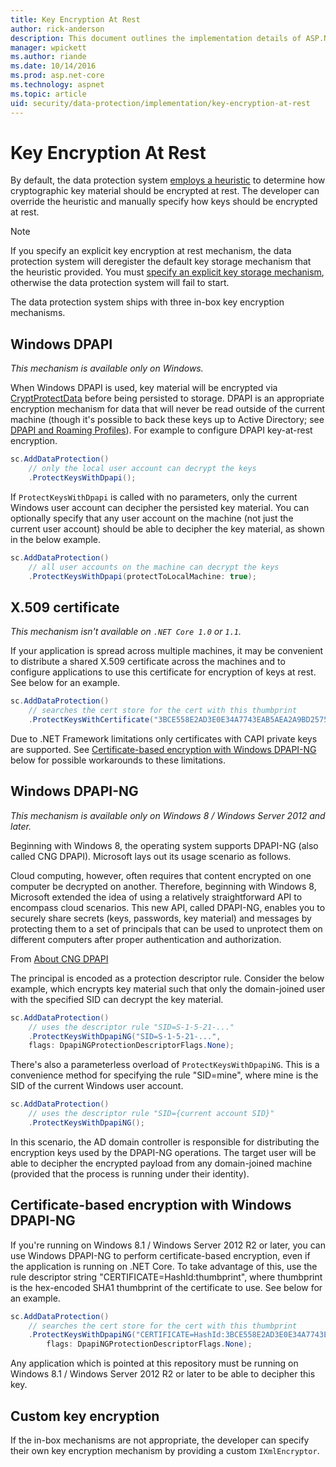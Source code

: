 ```yaml
---
title: Key Encryption At Rest
author: rick-anderson
description: This document outlines the implementation details of ASP.NET Core data protection key encryption at rest.
manager: wpickett
ms.author: riande
ms.date: 10/14/2016
ms.prod: asp.net-core
ms.technology: aspnet
ms.topic: article
uid: security/data-protection/implementation/key-encryption-at-rest
---
```

# Key Encryption At Rest

<a name="data-protection-implementation-key-encryption-at-rest"></a>

By default, the data protection system [employs a heuristic](xref:security/data-protection/configuration/default-settings) to determine how cryptographic key material should be encrypted at rest. The developer can override the heuristic and manually specify how keys should be encrypted at rest.

> [!NOTE]
> If you specify an explicit key encryption at rest mechanism, the data protection system will deregister the default key storage mechanism that the heuristic provided. You must [specify an explicit key storage mechanism](key-storage-providers.md#data-protection-implementation-key-storage-providers), otherwise the data protection system will fail to start.

<a name="data-protection-implementation-key-encryption-at-rest-providers"></a>

The data protection system ships with three in-box key encryption mechanisms.

## Windows DPAPI

*This mechanism is available only on Windows.*

When Windows DPAPI is used, key material will be encrypted via [CryptProtectData](https://msdn.microsoft.com/library/windows/desktop/aa380261(v=vs.85).aspx) before being persisted to storage. DPAPI is an appropriate encryption mechanism for data that will never be read outside of the current machine (though it's possible to back these keys up to Active Directory; see [DPAPI and Roaming Profiles](https://support.microsoft.com/kb/309408/#6)). For example to configure DPAPI key-at-rest encryption.

```csharp
sc.AddDataProtection()
    // only the local user account can decrypt the keys
    .ProtectKeysWithDpapi();
```

If `ProtectKeysWithDpapi` is called with no parameters, only the current Windows user account can decipher the persisted key material. You can optionally specify that any user account on the machine (not just the current user account) should be able to decipher the key material, as shown in the below example.

```csharp
sc.AddDataProtection()
    // all user accounts on the machine can decrypt the keys
    .ProtectKeysWithDpapi(protectToLocalMachine: true);
```

## X.509 certificate

*This mechanism isn't available on `.NET Core 1.0` or `1.1`.*

If your application is spread across multiple machines, it may be convenient to distribute a shared X.509 certificate across the machines and to configure applications to use this certificate for encryption of keys at rest. See below for an example.

```csharp
sc.AddDataProtection()
    // searches the cert store for the cert with this thumbprint
    .ProtectKeysWithCertificate("3BCE558E2AD3E0E34A7743EAB5AEA2A9BD2575A0");
```

Due to .NET Framework limitations only certificates with CAPI private keys are supported. See [Certificate-based encryption with Windows DPAPI-NG](#data-protection-implementation-key-encryption-at-rest-dpapi-ng) below for possible workarounds to these limitations.

<a name="data-protection-implementation-key-encryption-at-rest-dpapi-ng"></a>

## Windows DPAPI-NG

*This mechanism is available only on Windows 8 / Windows Server 2012 and later.*

Beginning with Windows 8, the operating system supports DPAPI-NG (also called CNG DPAPI). Microsoft lays out its usage scenario as follows.

   Cloud computing, however, often requires that content encrypted on one computer be decrypted on another. Therefore, beginning with Windows 8, Microsoft extended the idea of using a relatively straightforward API to encompass cloud scenarios. This new API, called DPAPI-NG, enables you to securely share secrets (keys, passwords, key material) and messages by protecting them to a set of principals that can be used to unprotect them on different computers after proper authentication and authorization.

   From [About CNG DPAPI](https://msdn.microsoft.com/library/windows/desktop/hh706794(v=vs.85).aspx)

The principal is encoded as a protection descriptor rule. Consider the below example, which encrypts key material such that only the domain-joined user with the specified SID can decrypt the key material.

```csharp
sc.AddDataProtection()
    // uses the descriptor rule "SID=S-1-5-21-..."
    .ProtectKeysWithDpapiNG("SID=S-1-5-21-...",
    flags: DpapiNGProtectionDescriptorFlags.None);
```

There's also a parameterless overload of `ProtectKeysWithDpapiNG`. This is a convenience method for specifying the rule "SID=mine", where mine is the SID of the current Windows user account.

```csharp
sc.AddDataProtection()
    // uses the descriptor rule "SID={current account SID}"
    .ProtectKeysWithDpapiNG();
```

In this scenario, the AD domain controller is responsible for distributing the encryption keys used by the DPAPI-NG operations. The target user will be able to decipher the encrypted payload from any domain-joined machine (provided that the process is running under their identity).

## Certificate-based encryption with Windows DPAPI-NG

If you're running on Windows 8.1 / Windows Server 2012 R2 or later, you can use Windows DPAPI-NG to perform certificate-based encryption, even if the application is running on .NET Core. To take advantage of this, use the rule descriptor string "CERTIFICATE=HashId:thumbprint", where thumbprint is the hex-encoded SHA1 thumbprint of the certificate to use. See below for an example.

```csharp
sc.AddDataProtection()
    // searches the cert store for the cert with this thumbprint
    .ProtectKeysWithDpapiNG("CERTIFICATE=HashId:3BCE558E2AD3E0E34A7743EAB5AEA2A9BD2575A0",
        flags: DpapiNGProtectionDescriptorFlags.None);
```

Any application which is pointed at this repository must be running on Windows 8.1 / Windows Server 2012 R2 or later to be able to decipher this key.

## Custom key encryption

If the in-box mechanisms are not appropriate, the developer can specify their own key encryption mechanism by providing a custom `IXmlEncryptor`.
